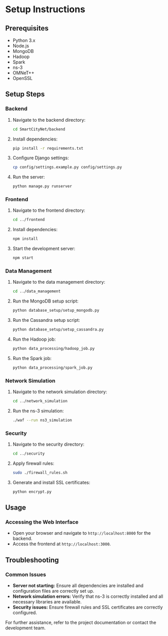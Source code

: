 # Setup Instructions

## Prerequisites

- Python 3.x
- Node.js
- MongoDB
- Hadoop
- Spark
- ns-3
- OMNeT++
- OpenSSL

## Setup Steps

### Backend

1. Navigate to the backend directory:
    ```bash
    cd SmartCityNet/backend
    ```
2. Install dependencies:
    ```bash
    pip install -r requirements.txt
    ```
3. Configure Django settings:
    ```bash
    cp config/settings.example.py config/settings.py
    ```
4. Run the server:
    ```bash
    python manage.py runserver
    ```

### Frontend

1. Navigate to the frontend directory:
    ```bash
    cd ../frontend
    ```
2. Install dependencies:
    ```bash
    npm install
    ```
3. Start the development server:
    ```bash
    npm start
    ```

### Data Management

1. Navigate to the data management directory:
    ```bash
    cd ../data_management
    ```
2. Run the MongoDB setup script:
    ```bash
    python database_setup/setup_mongodb.py
    ```
3. Run the Cassandra setup script:
    ```bash
    python database_setup/setup_cassandra.py
    ```
4. Run the Hadoop job:
    ```bash
    python data_processing/hadoop_job.py
    ```
5. Run the Spark job:
    ```bash
    python data_processing/spark_job.py
    ```

### Network Simulation

1. Navigate to the network simulation directory:
    ```bash
    cd ../network_simulation
    ```
2. Run the ns-3 simulation:
    ```bash
    ./waf --run ns3_simulation
    ```

### Security

1. Navigate to the security directory:
    ```bash
    cd ../security
    ```
2. Apply firewall rules:
    ```bash
    sudo ./firewall_rules.sh
    ```
3. Generate and install SSL certificates:
    ```bash
    python encrypt.py
    ```

## Usage

### Accessing the Web Interface

- Open your browser and navigate to `http://localhost:8000` for the backend.
- Access the frontend at `http://localhost:3000`.

## Troubleshooting

### Common Issues

- **Server not starting:** Ensure all dependencies are installed and configuration files are correctly set up.
- **Network simulation errors:** Verify that ns-3 is correctly installed and all necessary libraries are available.
- **Security issues:** Ensure firewall rules and SSL certificates are correctly configured.

For further assistance, refer to the project documentation or contact the development team.
